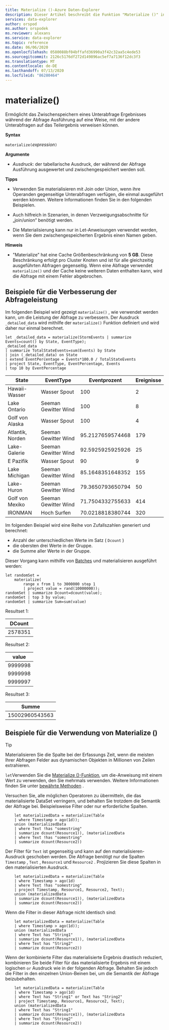 ```yaml
---
title: Materialize ()-Azure Daten-Explorer
description: Dieser Artikel beschreibt die Funktion "Materialize ()" in Azure Daten-Explorer.
services: data-explorer
author: orspod
ms.author: orspodek
ms.reviewer: alexans
ms.service: data-explorer
ms.topic: reference
ms.date: 06/06/2020
ms.openlocfilehash: 0580088bf04bffafd36990a3f42c32aa5c4ede53
ms.sourcegitcommit: 2126c5176df272d149896ac5ef7a7136f12dc3f3
ms.translationtype: MT
ms.contentlocale: de-DE
ms.lasthandoff: 07/13/2020
ms.locfileid: "86280464"
---
```

# <a name="materialize"></a>materialize()

Ermöglicht das Zwischenspeichern eines Unterabfrage Ergebnisses während der Abfrage Ausführung auf eine Weise, mit der andere Unterabfragen auf das Teilergebnis verweisen können.
 
**Syntax**

`materialize(`*expression*`)`

**Argumente**

* *Ausdruck*: der tabellarische Ausdruck, der während der Abfrage Ausführung ausgewertet und zwischengespeichert werden soll.

**Tipps**

* Verwenden Sie materialisieren mit Join oder Union, wenn ihre Operanden gegenseitige Unterabfragen verfügen, die einmal ausgeführt werden können. Weitere Informationen finden Sie in den folgenden Beispielen.

* Auch hilfreich in Szenarien, in denen Verzweigungsabschnitte für „join/union“ benötigt werden.

* Die Materialisierung kann nur in Let-Anweisungen verwendet werden, wenn Sie dem zwischengespeicherten Ergebnis einen Namen geben.

**Hinweis**

* "Materialize" hat eine Cache Größenbeschränkung von **5 GB**. 
  Diese Beschränkung erfolgt pro Cluster Knoten und ist für alle gleichzeitig ausgeführten Abfragen gegenseitig.
  Wenn eine Abfrage verwendet `materialize()` und der Cache keine weiteren Daten enthalten kann, wird die Abfrage mit einem Fehler abgebrochen.

## <a name="examples-of-query-performance-improvement"></a>Beispiele für die Verbesserung der Abfrageleistung

Im folgenden Beispiel wird gezeigt `materialize()` , wie verwendet werden kann, um die Leistung der Abfrage zu verbessern.
Der Ausdruck `_detailed_data` wird mithilfe der `materialize()` Funktion definiert und wird daher nur einmal berechnet.

<!-- csl: https://help.kusto.windows.net/Samples -->
```kusto
let _detailed_data = materialize(StormEvents | summarize Events=count() by State, EventType);
_detailed_data
| summarize TotalStateEvents=sum(Events) by State
| join (_detailed_data) on State
| extend EventPercentage = Events*100.0 / TotalStateEvents
| project State, EventType, EventPercentage, Events
| top 10 by EventPercentage
```

|State|EventType|Eventprozent|Ereignisse|
|---|---|---|---|
|Hawaii-Wasser|Wasser Spout|100|2|
|Lake Ontario|Seeman Gewitter Wind|100|8|
|Golf von Alaska|Wasser Spout|100|4|
|Atlantik, Norden|Seeman Gewitter Wind|95.2127659574468|179|
|Lake-Galerie|Seeman Gewitter Wind|92.5925925925926|25|
|E Pazifik|Wasser Spout|90|9|
|Lake Michigan|Seeman Gewitter Wind|85.1648351648352|155|
|Lake-Huron|Seeman Gewitter Wind|79.3650793650794|50|
|Golf von Mexiko|Seeman Gewitter Wind|71.7504332755633|414|
|IRONMAN|Hoch Surfen|70.0218818380744|320|


Im folgenden Beispiel wird eine Reihe von Zufallszahlen generiert und berechnet: 
* Anzahl der unterschiedlichen Werte im Satz ( `Dcount` )
* die obersten drei Werte in der Gruppe. 
* die Summe aller Werte in der Gruppe. 
 
Dieser Vorgang kann mithilfe von [Batches](batches.md) und materialisieren ausgeführt werden:

<!-- csl: https://help.kusto.windows.net/Samples -->
```kusto
let randomSet = 
    materialize(
        range x from 1 to 3000000 step 1
        | project value = rand(10000000));
randomSet | summarize Dcount=dcount(value);
randomSet | top 3 by value;
randomSet | summarize Sum=sum(value)
```

Resultset 1:  

|DCount|
|---|
|2578351|

Resultset 2: 

|value|
|---|
|9999998|
|9999998|
|9999997|

Resultset 3: 

|Summe|
|---|
|15002960543563|

## <a name="examples-of-using-materialize"></a>Beispiele für die Verwendung von Materialize ()

> [!TIP]
> Materialisieren Sie die Spalte bei der Erfassungs Zeit, wenn die meisten Ihrer Abfragen Felder aus dynamischen Objekten in Millionen von Zeilen extrahieren.
> 
> `let`Verwenden Sie die [Materialize ()-Funktion](./materializefunction.md), um die-Anweisung mit einem Wert zu verwenden, den Sie mehrmals verwenden.
> Weitere Informationen finden Sie unter [bewährte Methoden](best-practices.md) .

Versuchen Sie, alle möglichen Operatoren zu übermitteln, die das materialisierte DataSet verringern, und behalten Sie trotzdem die Semantik der Abfrage bei. Beispielsweise Filter oder nur erforderliche Spalten.

```kusto
    let materializedData = materialize(Table
    | where Timestamp > ago(1d));
    union (materializedData
    | where Text !has "somestring"
    | summarize dcount(Resource1)), (materializedData
    | where Text !has "somestring"
    | summarize dcount(Resource2))
```

Der Filter für `Text` ist gegenseitig und kann auf den materialisieren-Ausdruck geschoben werden.
Die Abfrage benötigt nur die Spalten `Timestamp` , `Text` , `Resource1` und `Resource2` . Projizieren Sie diese Spalten in den materialisierten Ausdruck.
    
```kusto
    let materializedData = materialize(Table
    | where Timestamp > ago(1d)
    | where Text !has "somestring"
    | project Timestamp, Resource1, Resource2, Text);
    union (materializedData
    | summarize dcount(Resource1)), (materializedData
    | summarize dcount(Resource2))
```
    
Wenn die Filter in dieser Abfrage nicht identisch sind:  

```kusto
    let materializedData = materialize(Table
    | where Timestamp > ago(1d));
    union (materializedData
    | where Text has "String1"
    | summarize dcount(Resource1)), (materializedData
    | where Text has "String2"
    | summarize dcount(Resource2))
 ```

Wenn der kombinierte Filter das materialisierte Ergebnis drastisch reduziert, kombinieren Sie beide Filter für das materialisierte Ergebnis mit einem logischen `or` Ausdruck wie in der folgenden Abfrage. Behalten Sie jedoch die Filter in den einzelnen Union-Beinen bei, um die Semantik der Abfrage beizubehalten.
     
```kusto
    let materializedData = materialize(Table
    | where Timestamp > ago(1d)
    | where Text has "String1" or Text has "String2"
    | project Timestamp, Resource1, Resource2, Text);
    union (materializedData
    | where Text has "String1"
    | summarize dcount(Resource1)), (materializedData
    | where Text has "String2"
    | summarize dcount(Resource2))
```
    
